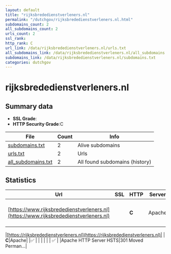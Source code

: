 ```yaml
---
layout: default
title: "rijksbrededienstverleners.nl"
permalink: "/dutchgov/rijksbrededienstverleners.nl.html"
subdomains_count: 2
all_subdomains_count: 2
urls_count: 2
ssl_rank: 
http_rank: C
url_link: /data/rijksbrededienstverleners.nl/urls.txt
all_subdomains_link: /data/rijksbrededienstverleners.nl/all_subdomains.txt
subdomains_link: /data/rijksbrededienstverleners.nl/subdomains.txt
categories: dutchgov
---
```



# rijksbrededienstverleners.nl
## Summary data


 - **SSL Grade**:
 - **HTTP Security Grade**:C


| File       | Count | Info |
|------------|-------|------|
|[subdomains.txt](/data/rijksbrededienstverleners.nl/subdomains.txt)|2|Alive subdomains|
|[urls.txt](/data/rijksbrededienstverleners.nl/urls.txt)|2|Urls|
|[all_subdomains.txt](/data/rijksbrededienstverleners.nl/all_subdomains.txt)|2|All found subdomains (history)|


## Statistics


| Url | SSL | HTTP | Server | Cookie | HSTS | CORS | CTO | CSP | XFO | XXP | RP |FP| Tech |Title |
|--------|-------|-------|------|------|------|------|------|------|------|------|------|------|------|------|
|[https://www.rijksbrededienstverleners.nl](https://www.rijksbrededienstverleners.nl)| | **C**|Apache| |:white_check_mark: | | | | | | :white_check_mark: | |Apache HTTP Server HSTS|Landschapskaart...|


|[https://rijksbrededienstverleners.nl](https://rijksbrededienstverleners.nl)| | **C**|Apache| |:white_check_mark: | | | | | | :white_check_mark: | |Apache HTTP Server HSTS|301 Moved Perman...|


